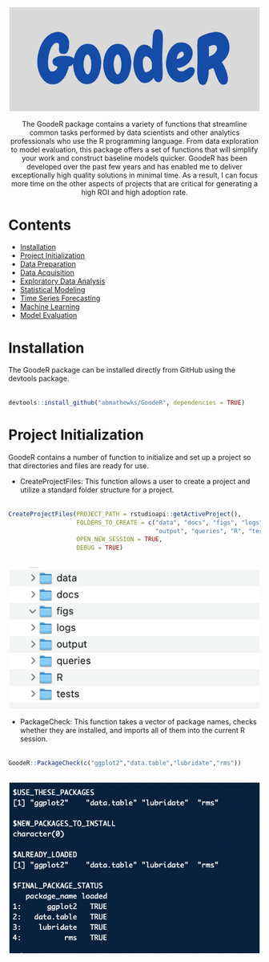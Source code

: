 
<p align = "center">
  <img width = "500" src = "https://github.com/abmathewks/GoodeR/blob/main/images/Logo.png">
</p>

<p align = "center">
  The GoodeR package contains a variety of functions that streamline common tasks performed by data scientists and
  other analytics professionals who use the R programming language. From data exploration to model evaluation, this 
  package offers a set of functions that will simplify your work and construct baseline models quicker. GoodeR has 
  been developed over the past few years and has enabled me to deliver exceptionally high quality solutions in minimal 
  time. As a result, I can focus more time on the other aspects of projects that are critical for generating a high ROI 
  and high adoption rate.
</p>


# Contents

- [Installation](#installation)
- [Project Initialization](#project-initialization)
- [Data Preparation](#data-preparation)
- [Data Acquisition](#data-acquisition)
- [Exploratory Data Analysis](#exploratory-data-analysis)
- [Statistical Modeling](#statistical-modeling)
- [Time Series Forecasting](#time-series-forecasting)
- [Machine Learning](#machine-learning)
- [Model Evaluation](#model-evaluation)


# Installation

The GoodeR package can be installed directly from GitHub using the devtools package. 

```r

devtools::install_github("abmathewks/GoodeR", dependencies = TRUE)

```

# Project Initialization

GoodeR contains a number of function to initialize and set up a project so that directories and files are ready for use.

- CreateProjectFiles: This function allows a user to create a project and utilize a standard folder structure for a project.

```r

CreateProjectFiles(PROJECT_PATH = rstudioapi::getActiveProject(),
                   FOLDERS_TO_CREATE = c("data", "docs", "figs", "logs",
                                         "output", "queries", "R", "tests"),
                   OPEN_NEW_SESSION = TRUE,
                   DEBUG = TRUE)
                               
```

<p align = "center">
  <img width = "500" src = "https://github.com/abmathewks/GoodeR/blob/main/images/FolderStructure.png">
</p>

- PackageCheck: This function takes a vector of package names, checks whether they are installed, and imports all of them into the current R session.

```r

GoodeR::PackageCheck(c("ggplot2","data.table","lubridate","rms"))
                         
```                         

<p align = "center">
  <img width = "500" src = "https://github.com/abmathewks/GoodeR/blob/main/images/PackageCheck.png">
</p>





